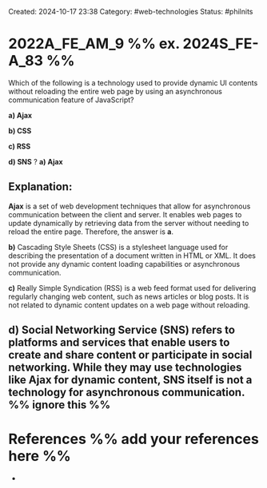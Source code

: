 Created: 2024-10-17 23:38
Category: #web-technologies 
Status: #philnits


# 2022A_FE_AM_9 %% ex. 2024S_FE-A_83 %%

Which of the following is a technology used to provide dynamic UI contents without reloading the entire web page by using an asynchronous communication feature of JavaScript?

**a) Ajax**

**b) CSS**

**c) RSS**

**d) SNS**
? 
**a) Ajax**
## **Explanation:**
**Ajax** is a set of web development techniques that allow for asynchronous communication between the client and server. It enables web pages to update dynamically by retrieving data from the server without needing to reload the entire page. Therefore, the answer is **a**.

**b)** Cascading Style Sheets (CSS) is a stylesheet language used for describing the presentation of a document written in HTML or XML. It does not provide any dynamic content loading capabilities or asynchronous communication.

**c)** Really Simple Syndication (RSS) is a web feed format used for delivering regularly changing web content, such as news articles or blog posts. It is not related to dynamic content updates on a web page without reloading.

**d)** Social Networking Service (SNS) refers to platforms and services that enable users to create and share content or participate in social networking. While they may use technologies like Ajax for dynamic content, SNS itself is not a technology for asynchronous communication.
%% ignore this %%
---









# References %% add your references here %%
- 